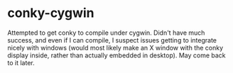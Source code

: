 conky-cygwin
============

Attempted to get conky to compile under cygwin. Didn't have much success, and even if I can compile, I suspect issues getting to integrate nicely with windows (would most likely make an X window with the conky display inside, rather than actually embedded in desktop). May come back to it later.
